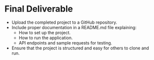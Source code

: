 # Final Deliverable
- Upload the completed project to a GitHub repository.
- Include proper documentation in a README.md file explaining:
  - How to set up the project.
  - How to run the application.
  - API endpoints and sample requests for testing.
- Ensure that the project is structured and easy for others to clone and run.
